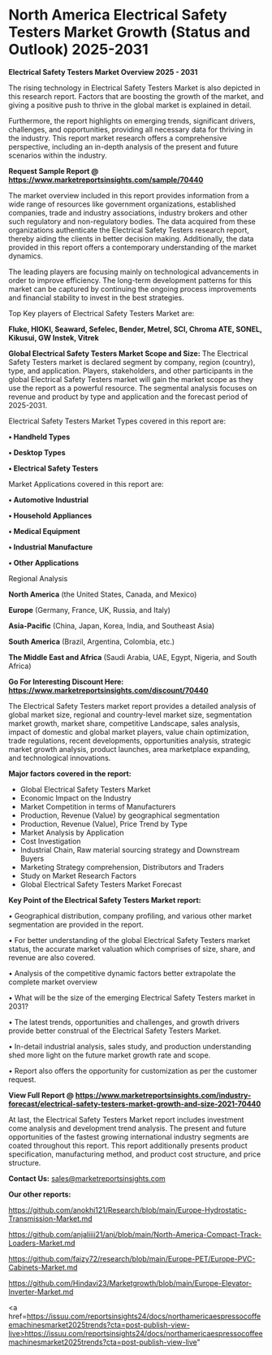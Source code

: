  # North America Electrical Safety Testers Market Growth (Status and Outlook) 2025-2031

<Strong> Electrical Safety Testers Market Overview 2025 - 2031</strong>

The rising technology in Electrical Safety Testers Market is also depicted in this research report. Factors that are boosting the growth of the market, and giving a positive push to thrive in the global market is explained in detail.

Furthermore, the report highlights on emerging trends, significant drivers, challenges, and opportunities, providing all necessary data for thriving in the industry. This report market research offers a comprehensive perspective, including an in-depth analysis of the present and future scenarios within the industry.

<strong>Request Sample Report @ <a href=https://www.marketreportsinsights.com/sample/70440>https://www.marketreportsinsights.com/sample/70440</a></strong>

The market overview included in this report provides information from a wide range of resources like government organizations, established companies, trade and industry associations, industry brokers and other such regulatory and non-regulatory bodies. The data acquired from these organizations authenticate the Electrical Safety Testers research report, thereby aiding the clients in better decision making. Additionally, the data provided in this report offers a contemporary understanding of the market dynamics.

The leading players are focusing mainly on technological advancements in order to improve efficiency. The long-term development patterns for this market can be captured by continuing the ongoing process improvements and financial stability to invest in the best strategies.

Top Key players of Electrical Safety Testers Market are:

<strong>Fluke, HIOKI, Seaward, Sefelec, Bender, Metrel, SCI, Chroma ATE, SONEL, Kikusui, GW Instek, Vitrek</strong>

<strong><b>Global Electrical Safety Testers Market Scope and Size:</b></strong>
The Electrical Safety Testers market is declared segment by company, region (country), type, and application. Players, stakeholders, and other participants in the global Electrical Safety Testers market will gain the market scope as they use the report as a powerful resource. The segmental analysis focuses on revenue and product by type and application and the forecast period of 2025-2031.

Electrical Safety Testers Market Types covered in this report are:

<strong>• Handheld Types

• Desktop Types

• Electrical Safety Testers</strong>

Market Applications covered in this report are:

<strong>• Automotive Industrial

• Household Appliances

• Medical Equipment

• Industrial Manufacture

• Other Applications</strong> 

Regional Analysis

<strong>North America</strong> (the United States, Canada, and Mexico)

<strong>Europe</strong> (Germany, France, UK, Russia, and Italy)

<strong>Asia-Pacific</strong> (China, Japan, Korea, India, and Southeast Asia)

<strong>South America</strong> (Brazil, Argentina, Colombia, etc.)

<strong>The Middle East and Africa</strong> (Saudi Arabia, UAE, Egypt, Nigeria, and South Africa)

<strong>Go For Interesting Discount Here: <a href=https://www.marketreportsinsights.com/discount/70440>https://www.marketreportsinsights.com/discount/70440</a></strong>

The Electrical Safety Testers market report provides a detailed analysis of global market size, regional and country-level market size, segmentation market growth, market share, competitive Landscape, sales analysis, impact of domestic and global market players, value chain optimization, trade regulations, recent developments, opportunities analysis, strategic market growth analysis, product launches, area marketplace expanding, and technological innovations.

<strong><b>Major factors covered in the report:</b></strong>
<ul>
  <li>Global Electrical Safety Testers Market </li>
  <li>Economic Impact on the Industry</li>
  <li>Market Competition in terms of Manufacturers</li>
  <li>Production, Revenue (Value) by geographical segmentation</li>
  <li>Production, Revenue (Value), Price Trend by Type</li>
  <li>Market Analysis by Application</li>
  <li>Cost Investigation</li>
  <li>Industrial Chain, Raw material sourcing strategy and Downstream Buyers</li>
  <li>Marketing Strategy comprehension, Distributors and Traders</li>
  <li>Study on Market Research Factors</li>
  <li>Global Electrical Safety Testers Market Forecast</li>
</ul>

<strong><b>Key Point of the Electrical Safety Testers Market report:</b></strong>

• Geographical distribution, company profiling, and various other market segmentation are provided in the report.

• For better understanding of the global Electrical Safety Testers market status, the accurate market valuation which comprises of size, share, and revenue are also covered.

• Analysis of the competitive dynamic factors better extrapolate the complete market overview

• What will be the size of the emerging Electrical Safety Testers market in 2031?

• The latest trends, opportunities and challenges, and growth drivers provide better construal of the Electrical Safety Testers Market.

• In-detail industrial analysis, sales study, and production understanding shed more light on the future market growth rate and scope.

• Report also offers the opportunity for customization as per the customer request.

<strong><b>View Full Report @ <a href=https://www.marketreportsinsights.com/industry-forecast/electrical-safety-testers-market-growth-and-size-2021-70440>https://www.marketreportsinsights.com/industry-forecast/electrical-safety-testers-market-growth-and-size-2021-70440</a></b></strong>


At last, the Electrical Safety Testers Market report includes investment come analysis and development trend analysis. The present and future opportunities of the fastest growing international industry segments are coated throughout this report. This report additionally presents product specification, manufacturing method, and product cost structure, and price structure.

<strong>Contact Us:</strong>
sales@marketreportsinsights.com

<strong>Our other reports:</strong>

<a href=https://github.com/anokhi121/Research/blob/main/Europe-Hydrostatic-Transmission-Market.md>https://github.com/anokhi121/Research/blob/main/Europe-Hydrostatic-Transmission-Market.md</a>

<a href=https://github.com/anjaliiii21/anj/blob/main/North-America-Compact-Track-Loaders-Market.md>https://github.com/anjaliiii21/anj/blob/main/North-America-Compact-Track-Loaders-Market.md</a>

<a href=https://github.com/faizy72/research/blob/main/Europe-PET/Europe-PVC-Cabinets-Market.md>https://github.com/faizy72/research/blob/main/Europe-PET/Europe-PVC-Cabinets-Market.md</a>

<a href=https://github.com/Hindavi23/Marketgrowth/blob/main/Europe-Elevator-Inverter-Market.md>https://github.com/Hindavi23/Marketgrowth/blob/main/Europe-Elevator-Inverter-Market.md</a>

<a href=https://issuu.com/reportsinsights24/docs/northamericaespressocoffeemachinesmarket2025trends?cta=post-publish-view-live>https://issuu.com/reportsinsights24/docs/northamericaespressocoffeemachinesmarket2025trends?cta=post-publish-view-live</a>"

